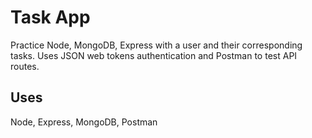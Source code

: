 # Task App

Practice Node, MongoDB, Express with a user and their corresponding tasks. Uses JSON web tokens authentication and Postman to test API routes. 

## Uses
Node, Express, MongoDB, Postman
